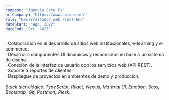 ```yaml
---
company: "Agencia Esto Es"
urlCompany: "https://www.estoes.me/"
role: "Desarrollador web Front-End"
dateStart: "Ago. 2022"
dateEnd: "Oct. 2023"
---
```


· Colaboración en el desarrollo de sitios web institucionales, e-learning y e-commerce. <br />
· Desarrollo componentes UI dinámicos y responsivos en base a un sistema de diseño. <br />
· Conexión de la interfaz de usuario con los servicios web (API REST). <br />
· Soporte a reportes de clientes. <br />
· Despliegue de proyectos en ambientes de demo y producción. <br /><br />
<i>Stack tecnológico: TypeScript, React, Next.js, Material UI, Emotion, Sass, Bootstrap, Git, Postman, Plesk.</i>
